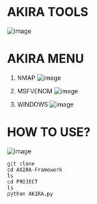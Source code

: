 # AKIRA TOOLS
![image](https://github.com/user-attachments/assets/c4a23fdc-085d-4c0c-984a-a7fa053aa919)

# AKIRA MENU
1. NMAP
![image](https://github.com/user-attachments/assets/c58a97c7-8233-4bc0-8f91-2bc02ab94fae)

2. MSFVENOM
![image](https://github.com/user-attachments/assets/4dc36fe1-4001-483f-bda5-f5941c5cdf73)

3. WINDOWS
![image](https://github.com/user-attachments/assets/d45a61da-04c4-43ea-be27-21c71d3c6bbd)

# HOW TO USE?
![image](https://github.com/user-attachments/assets/62ff8ff7-1f8a-460c-8493-50b2a72bd6a8)
```
git clone
cd AKIRA-Framework
ls
cd PROJECT
ls
python AKIRA.py






